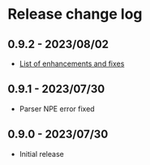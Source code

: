 # Release change log

## 0.9.2 - 2023/08/02
- [List of enhancements and fixes](https://github.com/dashjoin/jsonata-java/milestone/1?closed=1)

## 0.9.1 - 2023/07/30
- Parser NPE error fixed

## 0.9.0 - 2023/07/30
- Initial release
